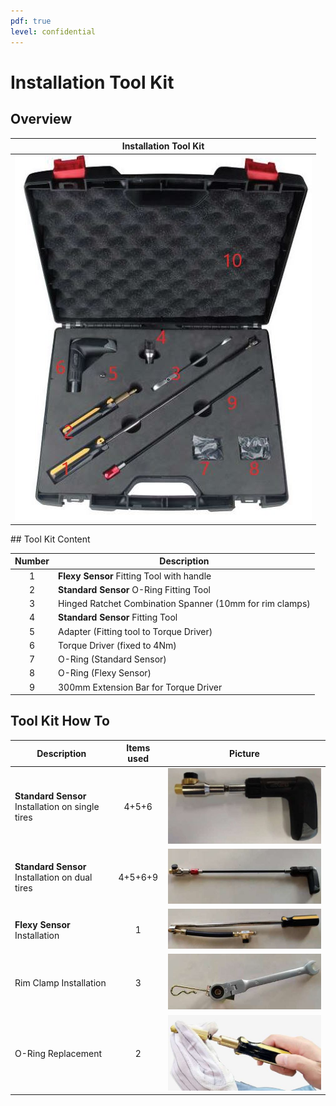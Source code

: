 ```yaml
---
pdf: true
level: confidential
---
```


# Installation Tool Kit

## Overview

| **Installation Tool Kit**       |
|:----------------------:|
| ![Tool Kit](images/tool_kit.JPG) |

<div class="page-break"></div>
## Tool Kit Content

|**Number** | **Description**                        |
|:----------------:|--------|
| 1  | **Flexy Sensor** Fitting Tool with handle       |
| 2  | **Standard Sensor** O-Ring Fitting Tool             |
| 3  | Hinged Ratchet Combination Spanner (10mm for rim clamps)      |
| 4  | **Standard Sensor** Fitting Tool |
| 5  | Adapter (Fitting tool to Torque Driver) |
| 6  | Torque Driver (fixed to 4Nm) |
| 7  | O-Ring (Standard Sensor) |
| 8  | O-Ring (Flexy Sensor) |
| 9  | 300mm Extension Bar for Torque Driver |

## Tool Kit How To

|**Description** | **Items used** | **Picture** |
|----------------|:--------:|:--------:|
| **Standard Sensor** Installation on single tires | 4+5+6 | ![Standard Sensor Installation (single tires)](images/ft_standard_install.JPG)        |
| **Standard Sensor** Installation on dual tires | 4+5+6+9 | ![Standard Sensor Installation (dual tires)](images/ft_standard_install(dual).JPG)            |
| **Flexy Sensor** Installation | 1  | ![Flexy Sensor Installation](images/ft_flexy_install.jpg)       |
| Rim Clamp Installation | 3  | ![Rim Clamp Installation](images/clamp_install.JPG)      |
| O-Ring Replacement | 2  | ![O-Ring Replacement](images/o_ring_install.JPG)       |
